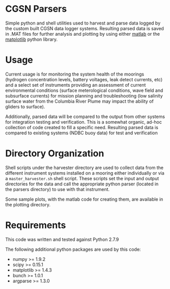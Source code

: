 # CGSN Parsers

Simple python and shell utilities used to harvest and parse data logged by the
custom built CGSN data logger systems. Resulting parsed data is saved in .MAT
files for further analysis and plotting by using either
[matlab](http://www.mathworks.com) or the [matplotlib](http://matplotlib.org)
python library.

# Usage

Current usage is for monitoring the system health of the moorings (hydrogen
concentration levels, battery voltages, leak detect currents, etc) and a select
set of instruments providing an assessment of current environmental conditions
(surface meterological conditions, wave field and subsurface currents) for
mission planning and troubleshooting (low salinity surface water from the
Columbia River Plume may impact the ability of gliders to surface).

Additionally, parsed data will be compared to the output from other systems for
integration testing and verification. This is a somewhat organic, ad-hoc
collection of code created to fill a specific need. Resulting parsed data is
compared to existing systems (NDBC buoy data) for test and verification

# Directory Organization

Shell scripts under the harvester directory are used to collect data from the
different instrument systems installed on a mooring either individually or via
a `master_harvester.sh` shell script. These scripts set the input and output
directories for the data and call the appropriate python parser (located in the
parsers directory) to use with that instrument.

Some sample plots, with the matlab code for creating them, are available in the
plotting directory.

# Requirements

This code was written and tested against Python 2.7.9

The following additional python packages are used by this code:

   * numpy >= 1.9.2
   * scipy >= 0.15.1
   * matplotlib >= 1.4.3
   * bunch >= 1.0.1
   * argparse >= 1.3.0
